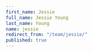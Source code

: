 ```yaml
---
first_name: Jessie
full_name: Jessie Young
last_name: Young
name: jessie
redirect_from: "/team/jessie/"
published: true
---
```


